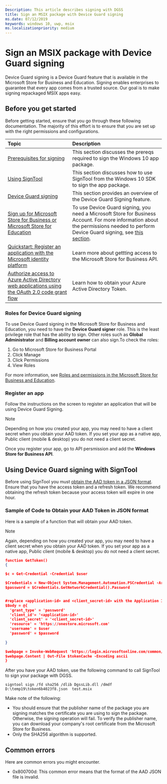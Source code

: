 ```yaml
---
Description: This article describes signing with DGSS
title: Sign an MSIX package with Device Guard signing
ms.date: 07/12/2019
keywords: windows 10, uwp, msix
ms.localizationpriority: medium
---
```


# Sign an MSIX package with Device Guard signing

Device Guard signing is a Device Guard feature that is available in the Microsoft Store for Business and Education. Signing enables enterprises to guarantee that every app comes from a trusted source. Our goal is to make signing repackaged MSIX apps easy.

## Before you get started

Before getting started, ensure that you go through these following documentation. The majority of this effort is to ensure that you are set up with the right permissions and configurations.

|Topic| Description |
|:---|:---|
|[Prerequisites for signing](https://docs.microsoft.com/windows/uwp/packaging/sign-app-package-using-signtool?context=/windows/msix/render#prerequisites)| This section discusses the prereqs required to sign the Windows 10 app package. | 
|[Using SignTool](https://docs.microsoft.com/windows/uwp/packaging/sign-app-package-using-signtool?context=/windows/msix/render#using-signtool)| This section discusses how to use SignTool from the Windows 10 SDK to sign the app package.|
|[Device Guard signing](https://docs.microsoft.com/microsoft-store/device-guard-signing-portal)| This section provides an overview of the Device Guard Signing feature.|
|[Sign up for Microsoft Store for Business or Microsoft Store for Education](https://docs.microsoft.com/microsoft-store/sign-up-microsoft-store-for-business)| To use Device Guard signing, you need a Microsoft Store for Business Account. For more information about the permissions needed to perform Device Guard signing, see [this section](#roles-for-device-guard-signing). |
|[Quickstart: Register an application with the Microsoft identity platform](https://docs.microsoft.com/azure/active-directory/develop/quickstart-register-app)| Learn more about gettting access to the Microsoft Store for Business API. |
|[Authorize access to Azure Active Directory web applications using the OAuth 2.0 code grant flow](https://docs.microsoft.com/azure/active-directory/develop/v1-protocols-oauth-code)| Learn how to obtain your Azure Active Directory Token. |

### Roles for Device Guard signing

To use Device Guard signing in the Microsoft Store for Business and Education, you need to have the **Device Guard signer** role. This is the least privilege role that has the ability to sign. Other roles such as **Global Administrator** and **Billing account owner** can also sign.To check the roles: 
1. Go to Microsoft Store for Business Portal 
2. Click Manage 
3. Click Permissions 
4. View Roles

For more information, see [Roles and permissions in the Microsoft Store for Business and Education](https://docs.microsoft.com/microsoft-store/roles-and-permissions-microsoft-store-for-business).

### Register an app 
Follow the instructions on the screen to register an application that will be using Device Guard Signing. 
> [!NOTE]
> Depending on how you created your app, you may need to have a client secret when you obtain your AAD token. If you set your app as a native app, Public client (mobile & desktop) you do not need a client secret. 

Once you register your app, go to API persmission and add the **Windows Store for Business API**. 

## Using Device Guard signing with SignTool

Before using SignTool you must [obtain the AAD token in a JSON format](https://docs.microsoft.com/azure/active-directory/develop/v1-protocols-oauth-code). Ensure that you have the access token and a refresh token. We recommend obtaining the refresh token because your access token will expire in one hour.

### Sample of Code to Obtain your AAD Token in JSON format 
Here is a sample of a function that will obtain your AAD token. 
> [!NOTE]
> Again, depending on how you created your app, you may need to have a client secret when you obtain your AAD token. If you set your app as a native app, Public client (mobile & desktop) you do not need a client secret. 

```json
function GetToken()
{

$c = Get-Credential -Credential $user

$Credentials = New-Object System.Management.Automation.PSCredential -ArgumentList $c.UserName, $c.password
$password = $Credentials.GetNetworkCredential().Password


#replace <application-id> and <client_secret-id> with the Application ID and Client Secret ID from your Azure AD application registration
$Body = @{
  'grant_type' = 'password'
  'client_id'= '<application-id>'
  'client_secret' = '<client_secret-id>'
  'resource' = 'https://onestore.microsoft.com'
  'username' = $user
  'password' = $password
 
}

$webpage = Invoke-WebRequest 'https://login.microsoftonline.com/common/oauth2/token' -Method 'POST'  -Body $Body -UseBasicParsing
$webpage.Content | Out-File $tokenCache -Encoding ascii
}
```

After you have your AAD token, use the following command to call SignTool to sign your package with DGSS.

`signtool sign /fd sha256 /dlib DgssLib.dll /dmdf D:\temp19\token6b4023f8.json  test.msix`
  
Make note of the following:

* You should ensure that the publisher name of the package you are signing matches the certificate you are using to sign the package. Otherwise, the signing operation will fail. To verify the publisher name, you can download your company's root certificate from the Microsoft Store for Business. 
* Only the SHA256 algorithm is supported.

## Common errors

Here are common errors you might encounter.

* 0x800700d: This common error means that the format of the AAD JSON file is invalid.
